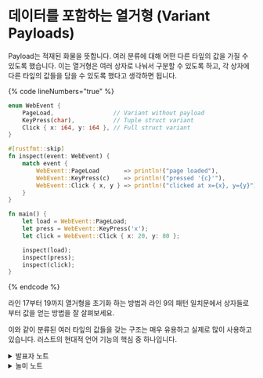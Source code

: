 # 데이터를 포함하는 열거형 (Variant Payloads)

Payload는 적재된 화물을 뜻합니다. 여러 분류에 대해  어떤 다른 타잎의 값을 가질 수 있도록 했습니다. 이는 열거형은 여러 상자로 나눠서 구분할 수 있도록 하고, 각 상자에 다른 타잎의 값들을 담을 수 있도록 했다고 생각하면 됩니다.&#x20;

{% code lineNumbers="true" %}
```rust
enum WebEvent {
    PageLoad,                 // Variant without payload
    KeyPress(char),           // Tuple struct variant
    Click { x: i64, y: i64 }, // Full struct variant
}

#[rustfmt::skip]
fn inspect(event: WebEvent) {
    match event {
        WebEvent::PageLoad       => println!("page loaded"),
        WebEvent::KeyPress(c)    => println!("pressed '{c}'"),
        WebEvent::Click { x, y } => println!("clicked at x={x}, y={y}"),
    }
}

fn main() {
    let load = WebEvent::PageLoad;
    let press = WebEvent::KeyPress('x');
    let click = WebEvent::Click { x: 20, y: 80 };

    inspect(load);
    inspect(press);
    inspect(click);
}
```
{% endcode %}

라인 17부터 19까지 열거형을 초기화 하는 방법과 라인 9의 패턴 일치문에서 상자들로부터 값을 얻는 방법을 잘 살펴보세요.&#x20;

이와 같이 분류된 여러 타잎의 값들을 갖는 구조는 매우 유용하고 실제로 많이 사용하고 있습니다. 러스트의 현대적 언어 기능의 핵심 중 하나입니다.&#x20;

<details>

<summary>발표자 노트</summary>

* 열거형 안의 값은 패턴 매칭이 되고 난 이후에만 접근 가능합니다. 그 값에 대한 레퍼런스는 `=>` 이후에 사용가능합니다.
  * 매치 패턴들은 위에서 아래로 순서에 따라 검사합니다. C나 C++에서와 같은 fall-through는 없습니다.
  * \[1] 매치 표현식 자체는 값을 가집니다. 그 값은 매칭이 된 패턴에서 가장 마지막에 수행된 표현식이 됩니다.
  * 가장 위에서 부터 어떤 패턴이 주어진 값과 매칭하는지 검사한 다음, 매칭된 것이 발견되면 화살표를 따라 코드를 수행합니다. 한 번 매칭이 되고 코드가 수행이 되면, 더이상의 매칭은 없습니다.
* 매칭 패턴들이 불충분 하다면 어떤 일이 일어나는지 설명하세요. 러스트 컴파일러는 모든 가능한 케이스들이 핸들링 되는지 체크한다는 점을 상기시키세요.
* `[2] match`는 주어진 열거형 값이 실제로 어떤 variant인지 판단하기 위해, 그 variant의 종류가 기록된, 숨겨진 필드(식별자)의 값을 검사합니다.
* `[3] std::mem::discriminant()`를 이용하여 식별자를 얻을 수도 있습니다.
  * 이는 각 필드 값을 굳이 비교할 필요 없는 구조체에 대해 `PartialEq` 트레잇을 구현할 때 유용합니다.
* `[4] WebEvent::Click { ... }`은 최상위 레벨 구조체 `struct Click {...}`를 따로 정의하고 `WebEvent::Click(Click)`처럼 튜플 형태로 정의한 것과 정확히 같진 않습니다. 예를 들어 `WebEvent::Click { ... }` 로 정의한 경우, 구조체 형태와 유사하지만 트레이트를 구현 할 수 없습니다.

</details>

<details>

<summary>놀미 노트</summary>

\[1] 러스트는 다른  언어의 문장(statement)들이 표현식(expression)입니다. 표현식은 값으로 계산되는 문법 단위입니다. match의 => 문장도 표현식에 해당하므로 값을 얻을 수 있습니다. 이는 match 결과를 변수에 할당하거나 리턴할 수 있게 하여 코딩을 편하게 합니다.&#x20;

\[2] / \[3] 열거형 내부적으로 관리하는 식별자 변수가 있다는 뜻으로 이해됩니다. `enum`의 메모리 크기를 잘 살펴보면 찾을 수 있을 듯 합니다. `std::mem::size_of<WebEvent>()`로 크기를 얻을 수 있습니다. 더 자세한 내용은 [러스트 열거형 매치 코드 생성](https://www.eventhelix.com/rust/rust-to-assembly-enum-match/)에서 살펴볼 수 있습니다.&#x20;

\[4] 구조체를 열거형에 직접 포함할 경우 `impl`을 할 수 없습니다. 이는 자명한데 구현이 필요할 경우 분리하면 된다고 알려주려는 의도인 듯 합니다.&#x20;

</details>
